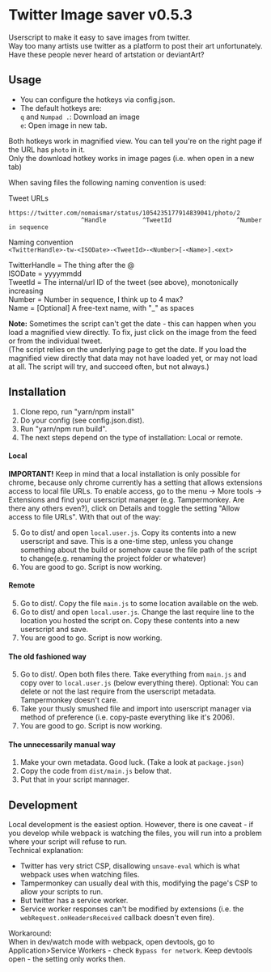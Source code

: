 # Twitter Image saver v0.5.3

Userscript to make it easy to save images from twitter.  
Way too many artists use twitter as a platform to post their art unfortunately. Have these people never heard of artstation or deviantArt?

## Usage
* You can configure the hotkeys via config.json.
* The default hotkeys are:  
`q` and `Numpad .`: Download an image  
`e`: Open image in new tab.

Both hotkeys work in magnified view. You can tell you're on the right page if the URL has `photo` in it.  
Only the download hotkey works in image pages (i.e. when open in a new tab)

When saving files the following naming convention is used:

Tweet URLs

```
https://twitter.com/nomaismar/status/1054235177914839041/photo/2
                    ^Handle          ^TweetId                  ^Number in sequence
```

Naming convention  
`<TwitterHandle>-tw-<ISODate>-<TweetId>-<Number>[-<Name>].<ext>`

TwitterHandle = The thing after the @  
ISODate = yyyymmdd  
TweetId = The internal/url ID of the tweet (see above), monotonically increasing  
Number = Number in sequence, I think up to 4 max?  
Name = [Optional] A free-text name, with "_" as spaces  

**Note:** Sometimes the script can't get the date - this can happen when you load a magnified view directly. To fix, just click on the image from the feed or from the individual tweet.  
(The script relies on the underlying page to get the date. If you load the magnified view directly that data may not have loaded yet, or may not load at all. The script will try, and succeed often, but not always.)


## Installation

1. Clone repo, run "yarn/npm install"
2. Do your config (see config.json.dist).
3. Run "yarn/npm run build".
4. The next steps depend on the type of installation: Local or remote.

#### Local
**IMPORTANT!** Keep in mind that a local installation is only possible for chrome, because only chrome currently has a setting that allows extensions access to local file URLs. To enable access, go to the menu -> More tools -> Extensions and find your userscript manager (e.g. Tampermonkey. Are there any others even?), click on Details and toggle the setting "Allow access to file URLs".
With that out of the way:

5. Go to dist/ and open `local.user.js`. Copy its contents into a new userscript and save.
This is a one-time step, unless you change something about the build or somehow cause the file path of the script to change(e.g. renaming the project folder or whatever)
6. You are good to go. Script is now working.

#### Remote
5. Go to dist/. Copy the file `main.js` to some location available on the web.
6. Go to dist/ and open `local.user.js`. Change the last require line to the location you hosted the script on. Copy these contents into a new userscript and save.
7. You are good to go. Script is now working.

#### The old fashioned way
5. Go to dist/. Open both files there. Take everything from `main.js` and copy over to `local.user.js` (below everything there). Optional: You can delete or not the last require from the userscript metadata. Tampermonkey doesn't care.
6. Take your thusly smushed file and import into userscript manager via method of preference (i.e. copy-paste everything like it's 2006).
7. You are good to go. Script is now working.

#### The unnecessarily manual way
1. Make your own metadata. Good luck. (Take a look at `package.json`)
2. Copy the code from `dist/main.js` below that.
3. Put that in your script mannager.


## Development

Local development is the easiest option. However, there is one caveat - if you develop while webpack is watching the files, you will run into a problem where your script will refuse to run.  
Technical explanation:
* Twitter has very strict CSP, disallowing `unsave-eval` which is what webpack uses when watching files.
* Tampermonkey can usually deal with this, modifying the page's CSP to allow your scripts to run.
* But twitter has a service worker.
* Service worker responses can't be modified by extensions (i.e. the `webRequest.onHeadersReceived` callback doesn't even fire).

Workaround:  
When in dev/watch mode with webpack, open devtools, go to Application>Service Workers - check `Bypass for network`. Keep devtools open - the setting only works then.
